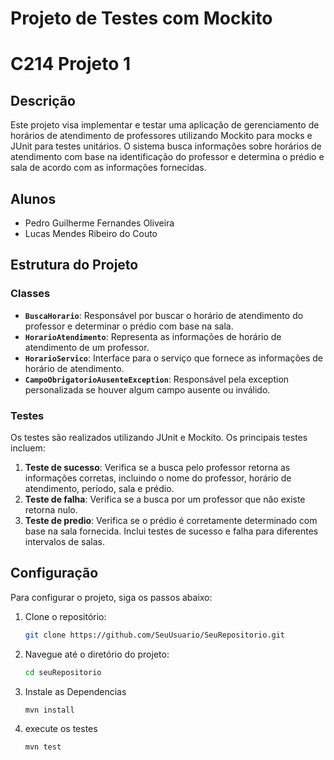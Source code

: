 # Projeto de Testes com Mockito
# C214 Projeto 1
## Descrição

Este projeto visa implementar e testar uma aplicação de gerenciamento de horários de atendimento de professores utilizando Mockito para mocks e JUnit para testes unitários. O sistema busca informações sobre horários de atendimento com base na identificação do professor e determina o prédio e sala de acordo com as informações fornecidas.

## Alunos

- Pedro Guilherme Fernandes Oliveira
- Lucas Mendes Ribeiro do Couto

## Estrutura do Projeto

### Classes

- **`BuscaHorario`**: Responsável por buscar o horário de atendimento do professor e determinar o prédio com base na sala.
- **`HorarioAtendimento`**: Representa as informações de horário de atendimento de um professor.
- **`HorarioServico`**: Interface para o serviço que fornece as informações de horário de atendimento.
- **`CampoObrigatorioAusenteException`**: Responsável pela exception personalizada se houver algum campo ausente ou inválido.

### Testes

Os testes são realizados utilizando JUnit e Mockito. Os principais testes incluem:

1. **Teste de sucesso**: Verifica se a busca pelo professor retorna as informações corretas, incluindo o nome do professor, horário de atendimento, período, sala e prédio.
2. **Teste de falha**: Verifica se a busca por um professor que não existe retorna nulo.
3. **Teste de predio**: Verifica se o prédio é corretamente determinado com base na sala fornecida. Inclui testes de sucesso e falha para diferentes intervalos de salas.

## Configuração

Para configurar o projeto, siga os passos abaixo:

1. Clone o repositório:
   ```bash
   git clone https://github.com/SeuUsuario/SeuRepositorio.git
2. Navegue até o diretório do projeto:
   ```bash
   cd seuRepositorio
3. Instale as Dependencias
   ```bash
   mvn install
4. execute os testes
   ```bash
   mvn test


      
